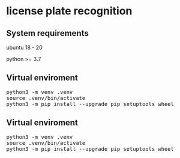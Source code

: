 # license plate recognition

## System requirements
ubuntu 18 - 20

python >= 3.7

## Virtual enviroment
<pre>
python3 -m venv .venv
source .venv/bin/activate
python3 -m pip install --upgrade pip setuptools wheel
</pre> 

## Virtual enviroment
<pre>
python3 -m venv .venv
source .venv/bin/activate
python3 -m pip install --upgrade pip setuptools wheel
</pre> 
